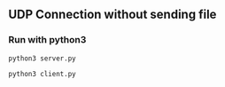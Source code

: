 ## UDP Connection without sending file
### Run with python3

`python3 server.py`

`python3 client.py`
